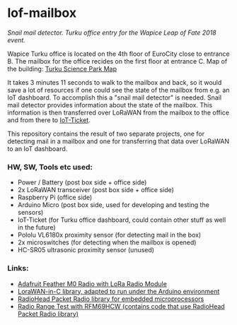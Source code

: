 # lof-mailbox
*Snail mail detector. Turku office entry for the Wapice Leap of Fate 2018 event.*

Wapice Turku office is located on the 4th floor of EuroCity close to entrance B. The mailbox for the office recides on the first floor at entrance C. Map of the building: [Turku Science Park Map](https://www.teknologiakiinteistot.fi/files/Turku%20Science%20Park%20kartta%287%29.pdf)

It takes 3 minutes 11 seconds to walk to the mailbox and back, so it would save a lot of resources if one could see the state of the mailbox from e.g. an IoT dashboard. To accomplish this a "snail mail detector" is needed. Snail mail detector provides information about the state of the mailbox. This information is then transferred over LoRaWAN from the mailbox to the office and from there to [IoT-Ticket](https://iot-ticket.com/).

This repository contains the result of two separate projects, one for detecting mail in a mailbox and one for transferring that data over LoRaWAN to an IoT dashboard.

### HW, SW, Tools etc used:
* Power / Battery (post box side + office side)
* 2x LoRaWAN transceiver (post box side + office side)
* Raspberry Pi (office side) 
* Arduino Micro (post box side, used for developing and testing the sensors)
* IoT-Ticket (for Turku office dashboard, could contain other stuff as well in the future)
* Pololu VL6180x proximity sensor (for detecting mail in the box)
* 2x microswitches (for detecting when the mailbox is opened)
* HC-SR05 ultrasonic proximity sensor (unused)

### Links:
* [Adafruit Feather M0 Radio with LoRa Radio Module](https://learn.adafruit.com/adafruit-feather-m0-radio-with-lora-radio-module/overview)
* [LoraWAN-in-C library, adapted to run under the Arduino environment](https://github.com/matthijskooijman/arduino-lmic)
* [RadioHead Packet Radio library for embedded microprocessors](http://www.airspayce.com/mikem/arduino/RadioHead/)
* [Radio Range Test with RFM69HCW (contains code that use RadioHead Packet Radio library)](http://www.rocketscream.com/blog/2016/03/10/radio-range-test-with-rfm69hcw/)
